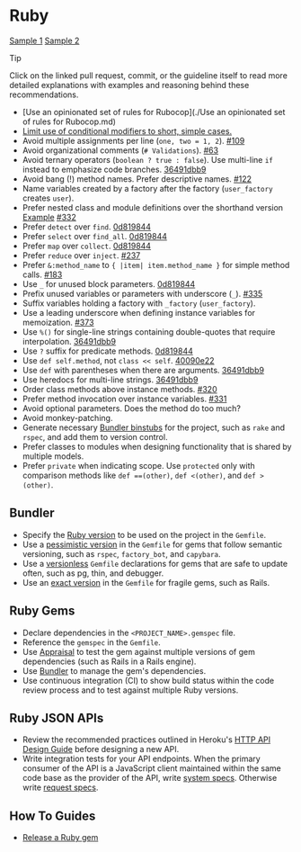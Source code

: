 # Ruby

[Sample 1](sample_1.rb) [Sample 2](sample_2.rb)

> [!TIP]
> Click on the linked pull request, commit, or the guideline itself to read more
> detailed explanations with examples and reasoning behind these recommendations.

- [Use an opinionated set of rules for Rubocop](./Use an opinionated set of rules for Rubocop.md)
- [Limit use of conditional modifiers to short, simple cases.](./conditional_modifiers.md)
- Avoid multiple assignments per line (`one, two = 1, 2`). [#109]
- Avoid organizational comments (`# Validations`). [#63]
- Avoid ternary operators (`boolean ? true : false`). Use multi-line `if`
  instead to emphasize code branches. [36491dbb9]
- Avoid bang (!) method names. Prefer descriptive names. [#122]
- Name variables created by a factory after the factory (`user_factory` creates
  `user`).
- Prefer nested class and module definitions over the shorthand version
  [Example](/ruby/sample_1.rb#L103) [#332]
- Prefer `detect` over `find`. [0d819844]
- Prefer `select` over `find_all`. [0d819844]
- Prefer `map` over `collect`. [0d819844]
- Prefer `reduce` over `inject`. [#237]
- Prefer `&:method_name` to `{ |item| item.method_name }` for simple method
  calls. [#183]
- Use `_` for unused block parameters. [0d819844]
- Prefix unused variables or parameters with underscore (`_`). [#335]
- Suffix variables holding a factory with `_factory` (`user_factory`).
- Use a leading underscore when defining instance variables for memoization.
  [#373]
- Use `%()` for single-line strings containing double-quotes that require
  interpolation. [36491dbb9]
- Use `?` suffix for predicate methods. [0d819844]
- Use `def self.method`, not `class << self`. [40090e22]
- Use `def` with parentheses when there are arguments. [36491dbb9]
- Use heredocs for multi-line strings. [36491dbb9]
- Order class methods above instance methods. [#320]
- Prefer method invocation over instance variables. [#331]
- Avoid optional parameters. Does the method do too much?
- Avoid monkey-patching.
- Generate necessary [Bundler binstubs] for the project, such as `rake` and
  `rspec`, and add them to version control.
- Prefer classes to modules when designing functionality that is shared by
  multiple models.
- Prefer `private` when indicating scope. Use `protected` only with comparison
  methods like `def ==(other)`, `def <(other)`, and `def >(other)`.

[#63]: https://github.com/thoughtbot/guides/pull/63
[#109]: https://github.com/thoughtbot/guides/pull/109
[#122]: https://github.com/thoughtbot/guides/pull/122
[#183]: https://github.com/thoughtbot/guides/pull/183
[#237]: https://github.com/thoughtbot/guides/pull/237
[#320]: https://github.com/thoughtbot/guides/pull/320
[#331]: https://github.com/thoughtbot/guides/pull/331
[#332]: https://github.com/thoughtbot/guides/pull/332
[#335]: https://github.com/thoughtbot/guides/pull/335
[#373]: https://github.com/thoughtbot/guides/pull/373
[0d819844]: https://github.com/thoughtbot/guides/commit/0d819844
[36491dbb9]: https://github.com/thoughtbot/guides/commit/36491dbb9
[40090e22]: https://github.com/thoughtbot/guides/commit/40090e22
[bundler binstubs]: https://github.com/sstephenson/rbenv/wiki/Understanding-binstubs

## Bundler

- Specify the [Ruby version] to be used on the project in the `Gemfile`.
- Use a [pessimistic version] in the `Gemfile` for gems that follow semantic
  versioning, such as `rspec`, `factory_bot`, and `capybara`.
- Use a [versionless] `Gemfile` declarations for gems that are safe to update
  often, such as pg, thin, and debugger.
- Use an [exact version] in the `Gemfile` for fragile gems, such as Rails.

[ruby version]: http://bundler.io/v1.3/gemfile_ruby.html
[exact version]: http://thoughtbot.com/blog/a-healthy-bundle
[pessimistic version]: http://thoughtbot.com/blog/a-healthy-bundle
[versionless]: http://thoughtbot.com/blog/a-healthy-bundle

## Ruby Gems

- Declare dependencies in the `<PROJECT_NAME>.gemspec` file.
- Reference the `gemspec` in the `Gemfile`.
- Use [Appraisal] to test the gem against multiple versions of gem dependencies
  (such as Rails in a Rails engine).
- Use [Bundler] to manage the gem's dependencies.
- Use continuous integration (CI) to show build status within the code review
  process and to test against multiple Ruby versions.

[appraisal]: https://github.com/thoughtbot/appraisal
[bundler]: http://bundler.io

## Ruby JSON APIs

- Review the recommended practices outlined in Heroku's [HTTP API Design Guide]
  before designing a new API.
- Write integration tests for your API endpoints. When the primary consumer of
  the API is a JavaScript client maintained within the same code base as the
  provider of the API, write [system specs]. Otherwise write [request specs].

[http api design guide]: https://github.com/interagent/http-api-design
[system specs]: https://web.archive.org/web/20230131005307/https://relishapp.com/rspec/rspec-rails/docs/system-specs/system-spec
[request specs]: https://web.archive.org/web/20221207001104/https://www.relishapp.com/rspec/rspec-rails/docs/request-specs/request-spec

## How To Guides

- [Release a Ruby gem](./how-to/release_a_ruby_gem.md)
